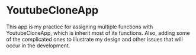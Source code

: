 # YoutubeCloneApp
This app is my practice for assigning multiple functions with YoutubeCloneApp, which is inherit most of its functions. Also, adding some of the complicated ones to illustrate my design and other issues that will occur in the development.
